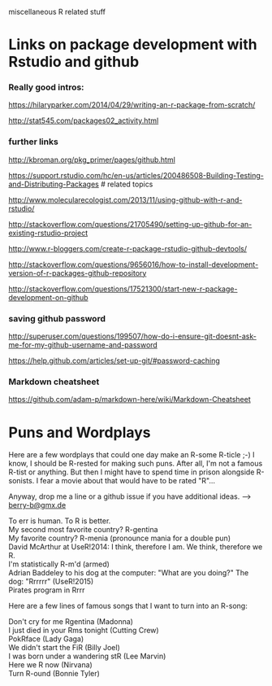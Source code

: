 miscellaneous R related stuff

# Links on package development with Rstudio and github

### Really good intros:
https://hilaryparker.com/2014/04/29/writing-an-r-package-from-scratch/

http://stat545.com/packages02_activity.html

### further links

http://kbroman.org/pkg_primer/pages/github.html

https://support.rstudio.com/hc/en-us/articles/200486508-Building-Testing-and-Distributing-Packages # related topics

http://www.molecularecologist.com/2013/11/using-github-with-r-and-rstudio/

http://stackoverflow.com/questions/21705490/setting-up-github-for-an-existing-rstudio-project

http://www.r-bloggers.com/create-r-package-rstudio-github-devtools/

http://stackoverflow.com/questions/9656016/how-to-install-development-version-of-r-packages-github-repository

http://stackoverflow.com/questions/17521300/start-new-r-package-development-on-github

### saving github password

http://superuser.com/questions/199507/how-do-i-ensure-git-doesnt-ask-me-for-my-github-username-and-password

https://help.github.com/articles/set-up-git/#password-caching

### Markdown cheatsheet

https://github.com/adam-p/markdown-here/wiki/Markdown-Cheatsheet


# Puns and Wordplays

Here are a few wordplays that could one day make an R-some R-ticle ;-)
I know, I should be R-rested for making such puns. After all, I'm not a famous R-tist or anything. But then I might have to spend time in prison alongside R-sonists. I fear a movie about that would have to be rated "R"...

Anyway, drop me a line or a github issue if you have additional ideas. --> berry-b@gmx.de

To err is human. To R is better.  
My second most favorite country? R-gentina  
My favorite country? R-menia (pronounce mania for a double pun)  
David McArthur at UseR!2014: I think, therefore I am. We think, therefore we R.  
I'm statistically R-m'd (armed)  
Adrian Baddeley to his dog at the computer: "What are you doing?" The dog: "Rrrrrr" (UseR!2015)  
Pirates program in Rrrr



Here are a few lines of famous songs that I want to turn into an R-song:

Don't cry for me Rgentina (Madonna)  
I just died in your Rms tonight (Cutting Crew)  
PokRface (Lady Gaga)  
We didn't start the FiR (Billy Joel)  
I was born under a wandering stR (Lee Marvin)  
Here we R now (Nirvana)  
Turn R-ound (Bonnie Tyler)


